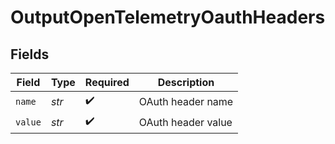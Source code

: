 # OutputOpenTelemetryOauthHeaders


## Fields

| Field              | Type               | Required           | Description        |
| ------------------ | ------------------ | ------------------ | ------------------ |
| `name`             | *str*              | :heavy_check_mark: | OAuth header name  |
| `value`            | *str*              | :heavy_check_mark: | OAuth header value |